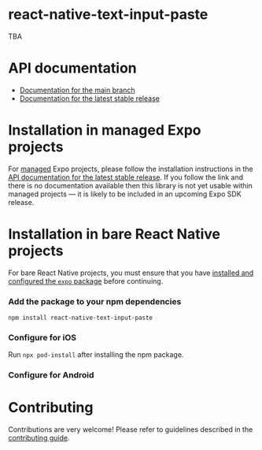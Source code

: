 # react-native-text-input-paste

TBA

# API documentation

- [Documentation for the main branch](https://github.com/expo/expo/blob/main/docs/pages/versions/unversioned/sdk/react-native-text-input-paste.md)
- [Documentation for the latest stable release](https://docs.expo.dev/versions/latest/sdk/react-native-text-input-paste/)

# Installation in managed Expo projects

For [managed](https://docs.expo.dev/archive/managed-vs-bare/) Expo projects, please follow the installation instructions in the [API documentation for the latest stable release](#api-documentation). If you follow the link and there is no documentation available then this library is not yet usable within managed projects &mdash; it is likely to be included in an upcoming Expo SDK release.

# Installation in bare React Native projects

For bare React Native projects, you must ensure that you have [installed and configured the `expo` package](https://docs.expo.dev/bare/installing-expo-modules/) before continuing.

### Add the package to your npm dependencies

```
npm install react-native-text-input-paste
```

### Configure for iOS

Run `npx pod-install` after installing the npm package.


### Configure for Android



# Contributing

Contributions are very welcome! Please refer to guidelines described in the [contributing guide]( https://github.com/expo/expo#contributing).
